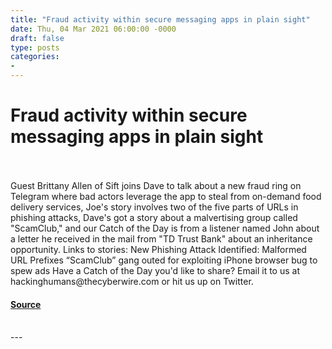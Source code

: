 ```yaml
---
title: "Fraud activity within secure messaging apps in plain sight"
date: Thu, 04 Mar 2021 06:00:00 -0000
draft: false
type: posts
categories: 
- 
---
```

# Fraud activity within secure messaging apps in plain sight

<br/>

<br/>
Guest Brittany Allen of Sift joins Dave to talk about a new fraud ring on Telegram where bad actors leverage the app to steal from on-demand food delivery services, Joe's story involves two of the five parts of URLs in phishing attacks, Dave's got a story about a malvertising group called "ScamClub," and our Catch of the Day is from a listener named John about a letter he received in the mail from "TD Trust Bank" about an inheritance opportunity. Links to stories: New Phishing Attack Identified: Malformed URL Prefixes “ScamClub” gang outed for exploiting iPhone browser bug to spew ads Have a Catch of the Day you'd like to share? Email it to us at hackinghumans@thecyberwire.com or hit us up on Twitter.

#### [Source](https://thecyberwire.com/podcasts/hacking-humans/137/notes)

<br/>
---

